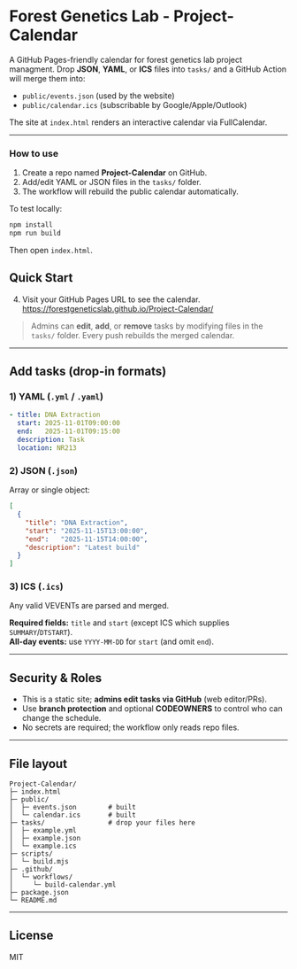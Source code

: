 # Forest Genetics Lab - Project-Calendar

A GitHub Pages-friendly calendar for forest genetics lab project managment. Drop **JSON**, **YAML**, or **ICS** files into `tasks/` and a GitHub Action will merge them into:
- `public/events.json` (used by the website)
- `public/calendar.ics` (subscribable by Google/Apple/Outlook)

The site at `index.html` renders an interactive calendar via FullCalendar.

---
### How to use
1. Create a repo named **Project-Calendar** on GitHub.
2. Add/edit YAML or JSON files in the `tasks/` folder.
3. The workflow will rebuild the public calendar automatically.

To test locally:
```bash
npm install
npm run build
```
Then open `index.html`.
## Quick Start
 
4. Visit your GitHub Pages URL to see the calendar.
https://forestgeneticslab.github.io/Project-Calendar/

> Admins can **edit**, **add**, or **remove** tasks by modifying files in the `tasks/` folder. Every push rebuilds the merged calendar.

---

## Add tasks (drop-in formats)

### 1) YAML (`.yml` / `.yaml`)
```yaml
- title: DNA Extraction
  start: 2025-11-01T09:00:00
  end:   2025-11-01T09:15:00
  description: Task
  location: NR213
```

### 2) JSON (`.json`)
Array or single object:
```json
[
  {
    "title": "DNA Extraction",
    "start": "2025-11-15T13:00:00",
    "end":   "2025-11-15T14:00:00",
    "description": "Latest build"
  }
]
```

### 3) ICS (`.ics`)
Any valid VEVENTs are parsed and merged.

**Required fields:** `title` and `start` (except ICS which supplies `SUMMARY`/`DTSTART`).  
**All-day events:** use `YYYY-MM-DD` for `start` (and omit `end`).

---

## Security & Roles

- This is a static site; **admins edit tasks via GitHub** (web editor/PRs).  
- Use **branch protection** and optional **CODEOWNERS** to control who can change the schedule.  
- No secrets are required; the workflow only reads repo files.

---

## File layout

```
Project-Calendar/
├─ index.html
├─ public/
│  ├─ events.json        # built
│  └─ calendar.ics       # built
├─ tasks/                # drop your files here
│  ├─ example.yml
│  ├─ example.json
│  └─ example.ics
├─ scripts/
│  └─ build.mjs
├─ .github/
│  └─ workflows/
│     └─ build-calendar.yml
├─ package.json
└─ README.md
```

---

## License

MIT
